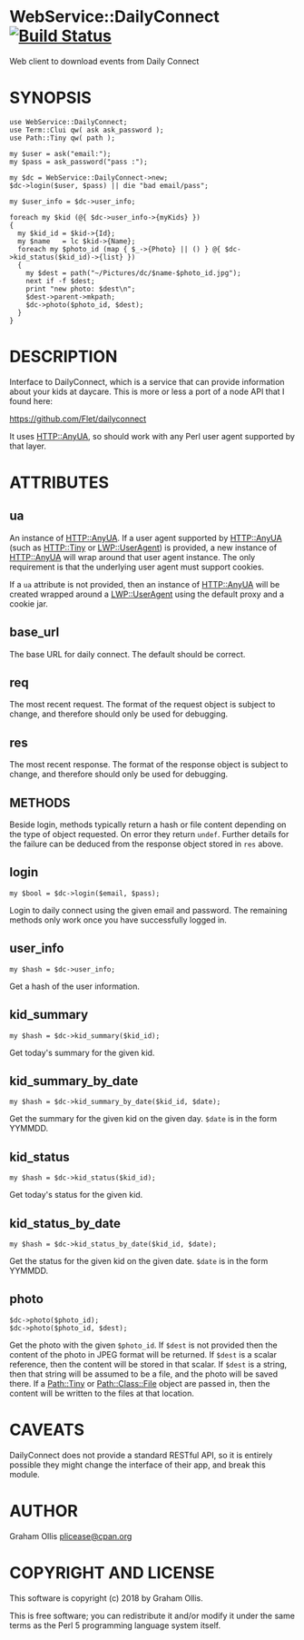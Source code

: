 # WebService::DailyConnect [![Build Status](https://secure.travis-ci.org/plicease/WebService-DailyConnect.png)](http://travis-ci.org/plicease/WebService-DailyConnect)

Web client to download events from Daily Connect

# SYNOPSIS

    use WebService::DailyConnect;
    use Term::Clui qw( ask ask_password );
    use Path::Tiny qw( path );
    
    my $user = ask("email:");
    my $pass = ask_password("pass :");
    
    my $dc = WebService::DailyConnect->new;
    $dc->login($user, $pass) || die "bad email/pass";
    
    my $user_info = $dc->user_info;
    
    foreach my $kid (@{ $dc->user_info->{myKids} })
    {
      my $kid_id = $kid->{Id};
      my $name   = lc $kid->{Name};
      foreach my $photo_id (map { $_->{Photo} || () } @{ $dc->kid_status($kid_id)->{list} })
      {
        my $dest = path("~/Pictures/dc/$name-$photo_id.jpg");
        next if -f $dest;
        print "new photo: $dest\n";
        $dest->parent->mkpath;
        $dc->photo($photo_id, $dest);
      }
    }

# DESCRIPTION

Interface to DailyConnect, which is a service that can provide information about
your kids at daycare.  This is more or less a port of a node API that I found here:

https://github.com/Flet/dailyconnect

It uses [HTTP::AnyUA](https://metacpan.org/pod/HTTP::AnyUA), so should work with any Perl user agent supported by that
layer.

# ATTRIBUTES

## ua

An instance of [HTTP::AnyUA](https://metacpan.org/pod/HTTP::AnyUA).  If a user agent supported by [HTTP::AnyUA](https://metacpan.org/pod/HTTP::AnyUA)
(such as [HTTP::Tiny](https://metacpan.org/pod/HTTP::Tiny) or [LWP::UserAgent](https://metacpan.org/pod/LWP::UserAgent)) is provided, a new instance of
[HTTP::AnyUA](https://metacpan.org/pod/HTTP::AnyUA) will wrap around that user agent instance.  The only requirement
is that the underlying user agent must support cookies.

If a `ua` attribute is not provided, then an instance of [HTTP::AnyUA](https://metacpan.org/pod/HTTP::AnyUA) will
be created wrapped around a [LWP::UserAgent](https://metacpan.org/pod/LWP::UserAgent) using the default proxy and a
cookie jar.

## base\_url

The base URL for daily connect.  The default should be correct.

## req

The most recent request.  The format of the request object is subject to change, and therefore should only be used for debugging.

## res

The most recent response.  The format of the response object is subject to change, and therefore should only be used for debugging.

## METHODS

Beside login, methods typically return a hash or file content depending on the type of object requested.
On error they return `undef`.  Further details for the failure can be deduced from the response object
stored in `res` above.

## login

    my $bool = $dc->login($email, $pass);

Login to daily connect using the given email and password.  The remaining methods only work once you have successfully logged in.

## user\_info

    my $hash = $dc->user_info;

Get a hash of the user information.

## kid\_summary

    my $hash = $dc->kid_summary($kid_id);

Get today's summary for the given kid.

## kid\_summary\_by\_date

    my $hash = $dc->kid_summary_by_date($kid_id, $date);

Get the summary for the given kid on the given day.  `$date` is in the form YYMMDD.

## kid\_status

    my $hash = $dc->kid_status($kid_id);

Get today's status for the given kid.

## kid\_status\_by\_date

    my $hash = $dc->kid_status_by_date($kid_id, $date);

Get the status for the given kid on the given date.  `$date` is in the form YYMMDD.

## photo

    $dc->photo($photo_id);
    $dc->photo($photo_id, $dest);

Get the photo with the given `$photo_id`.  If `$dest` is not provided then the content of the photo in
JPEG format will be returned.  If `$dest` is a scalar reference, then the content will be stored in that
scalar.  If `$dest` is a string, then that string will be assumed to be a file, and the photo will be saved
there.  If a [Path::Tiny](https://metacpan.org/pod/Path::Tiny) or [Path::Class::File](https://metacpan.org/pod/Path::Class::File) object are passed in, then the content will be written
to the files at that location.

# CAVEATS

DailyConnect does not provide a standard RESTful API, so it is entirely possible
they might change the interface of their app, and break this module.

# AUTHOR

Graham Ollis <plicease@cpan.org>

# COPYRIGHT AND LICENSE

This software is copyright (c) 2018 by Graham Ollis.

This is free software; you can redistribute it and/or modify it under
the same terms as the Perl 5 programming language system itself.
